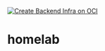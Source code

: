 [![Create Backend Infra on OCI](https://github.com/fsavoia/homelab/actions/workflows/infra_backend.yml/badge.svg)](https://github.com/fsavoia/homelab/actions/workflows/infra_backend.yml)

# homelab
